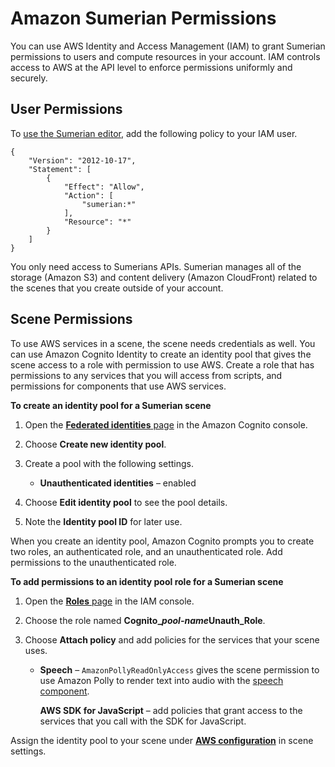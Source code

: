 # Amazon Sumerian Permissions<a name="sumerian-permissions"></a>

You can use AWS Identity and Access Management \(IAM\) to grant Sumerian permissions to users and compute resources in your account\. IAM controls access to AWS at the API level to enforce permissions uniformly and securely\.

## User Permissions<a name="permissions-user"></a>

To [use the Sumerian editor](sumerian-editor.md), add the following policy to your IAM user\.

```
{
    "Version": "2012-10-17",
    "Statement": [
        {
            "Effect": "Allow",
            "Action": [
                "sumerian:*"
            ],
            "Resource": "*"
        }
    ]
}
```

You only need access to Sumerians APIs\. Sumerian manages all of the storage \(Amazon S3\) and content delivery \(Amazon CloudFront\) related to the scenes that you create outside of your account\.

## Scene Permissions<a name="permissions-scene"></a>

To use AWS services in a scene, the scene needs credentials as well\. You can use Amazon Cognito Identity to create an identity pool that gives the scene access to a role with permission to use AWS\. Create a role that has permissions to any services that you will access from scripts, and permissions for components that use AWS services\.

**To create an identity pool for a Sumerian scene**

1. Open the [**Federated identities** page](https://console.aws.amazon.com/cognito/federated) in the Amazon Cognito console\.

1. Choose **Create new identity pool**\.

1. Create a pool with the following settings\.

   + **Unauthenticated identities** – enabled

1. Choose **Edit identity pool** to see the pool details\.

1. Note the **Identity pool ID** for later use\.

When you create an identity pool, Amazon Cognito prompts you to create two roles, an authenticated role, and an unauthenticated role\. Add permissions to the unauthenticated role\.

**To add permissions to an identity pool role for a Sumerian scene**

1. Open the [**Roles** page](https://console.aws.amazon.com/iam/home#/roles) in the IAM console\.

1. Choose the role named **Cognito\_*pool\-name*Unauth\_Role**\.

1. Choose **Attach policy** and add policies for the services that your scene uses\.

   + **Speech** – `AmazonPollyReadOnlyAccess` gives the scene permission to use Amazon Polly to render text into audio with the [speech component](entities-speech.md)\.

     **AWS SDK for JavaScript** – add policies that grant access to the services that you call with the SDK for JavaScript\.

Assign the identity pool to your scene under **[AWS configuration](scene-aws.md)** in scene settings\.
